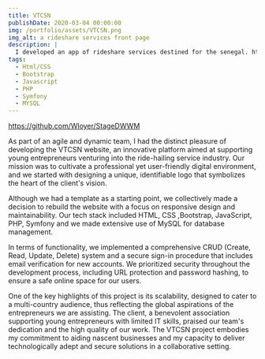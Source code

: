 ```yaml
---
title: VTCSN
publishDate: 2020-03-04 00:00:00
img: /portfolio/assets/VTCSN.png
img_alt: a rideshare services front page
description: |
  I developed an app of rideshare services destined for the senegal. https://github.com/Wloyer/StageDWWM
tags:
  - Html/CSS
  - Bootstrap
  - Javascript
  - PHP
  - Symfony
  - MYSQL
---
```

https://github.com/Wloyer/StageDWWM

As part of an agile and dynamic team, I had the distinct pleasure of developing the VTCSN website, an innovative platform aimed at supporting young entrepreneurs venturing into the ride-hailing service industry. Our mission was to cultivate a professional yet user-friendly digital environment, and we started with designing a unique, identifiable logo that symbolizes the heart of the client's vision. 

Although we had a template as a starting point, we collectively made a decision to rebuild the website with a focus on responsive design and maintainability. Our tech stack included HTML, CSS ,Bootstrap, JavaScript, PHP, Symfony and we made extensive use of MySQL for database management.

In terms of functionality, we implemented a comprehensive CRUD (Create, Read, Update, Delete) system and a secure sign-in procedure that includes email verification for new accounts. We prioritized security throughout the development process, including URL protection and password hashing, to ensure a safe online space for our users.

One of the key highlights of this project is its scalability, designed to cater to a multi-country audience, thus reflecting the global aspirations of the entrepreneurs we are assisting. The client, a benevolent association supporting young entrepreneurs with limited IT skills, praised our team's dedication and the high quality of our work. The VTCSN project embodies my commitment to aiding nascent businesses and my capacity to deliver technologically adept and secure solutions in a collaborative setting.
